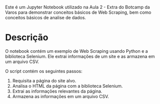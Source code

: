 Este é um Jupyter Notebook utilizado na Aula 2 - Extra do Botcamp da Varos para demonstrar conceitos básicos de Web Scraping, bem como conceitos básicos de analise de dados.

# Descrição
O notebook contém um exemplo de Web Scraping usando Python e a biblioteca Selenium. Ele extrai informações de um site e as armazena em um arquivo CSV.

O script contém os seguintes passos:

1. Requisita a página do site alvo.
2. Analisa o HTML da página com a biblioteca Selenium.
3. Extrai as informações relevantes da página.
4. Armazena as informações em um arquivo CSV.
